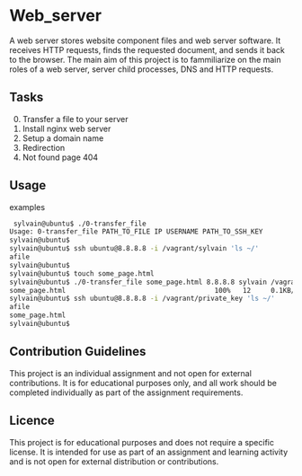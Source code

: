 # Web_server

A web server stores website component files and web server software. It receives HTTP requests, finds the requested document, and sends it back to the browser. The main aim of this project is to fammiliarize on the main roles of a web server, server child processes, DNS and HTTP requests.

## Tasks

0. Transfer a file to your server
1. Install nginx web server
2. Setup a domain name
3. Redirection
4. Not found page 404

## Usage

examples
```sh
 sylvain@ubuntu$ ./0-transfer_file
Usage: 0-transfer_file PATH_TO_FILE IP USERNAME PATH_TO_SSH_KEY
sylvain@ubuntu$
sylvain@ubuntu$ ssh ubuntu@8.8.8.8 -i /vagrant/sylvain 'ls ~/'
afile
sylvain@ubuntu$ 
sylvain@ubuntu$ touch some_page.html
sylvain@ubuntu$ ./0-transfer_file some_page.html 8.8.8.8 sylvain /vagrant/private_key
some_page.html                                     100%   12     0.1KB/s   00:00
sylvain@ubuntu$ ssh ubuntu@8.8.8.8 -i /vagrant/private_key 'ls ~/'
afile
some_page.html
sylvain@ubuntu$
```

## Contribution Guidelines

This project is an individual assignment and not open for external contributions. It is for educational purposes only, and all work should be completed individually as part of the assignment requirements.

## Licence

This project is for educational purposes and does not require a specific license. It is intended for use as part of an assignment and learning activity and is not open for external distribution or contributions.

